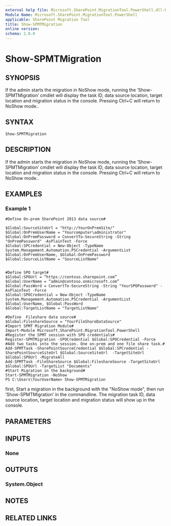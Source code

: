 ```yaml
---
external help file: Microsoft.SharePoint.MigrationTool.PowerShell.dll-Help.xml
Module Name: Microsoft.SharePoint.MigrationTool.PowerShell
applicable: SharePoint Migration Tool
title: Show-SPMTMigration
online version: 
schema: 2.0.0
---
```


# Show-SPMTMigration

## SYNOPSIS
If the admin starts the migration in NoShow mode, running the ‘Show-SPMTMigration’ cmdlet will display the task ID, data source location, target location and migration status in the console. Pressing Ctrl+C will return to NoShow mode..  

## SYNTAX

```
Show-SPMTMigration
```

## DESCRIPTION
If the admin starts the migration in NoShow mode, running the ‘Show-SPMTMigration’ cmdlet will display the task ID, data source location, target location and migration status in the console. Pressing Ctrl+C will return to NoShow mode..  

## EXAMPLES

### Example 1
```
#Define On-prem SharePoint 2013 data source#

$Global:SourceSiteUrl = "http://YourOnPremSite/"
$Global:OnPremUserName = "Yourcomputer\administrator"
$Global:OnPremPassword = ConvertTo-SecureString -String "OnPremPassword" -AsPlainText -Force 
$Global:SPCredential = New-Object -TypeName System.Management.Automation.PSCredential -ArgumentList $Global:OnPremUserName, $Global:OnPremPassword
$Global:SourceListName = "SourceListName"


#Define SPO target#
$Global:SPOUrl = “https://contoso.sharepoint.com”
$Global:UserName = “admin@contoso.onmicrosoft.com”
$Global:PassWord = ConvertTo-SecureString -String "YourSPOPassword" -AsPlainText -Force
$Global:SPOCredential = New-Object -TypeName System.Management.Automation.PSCredential -ArgumentList $Global:UserName, $Global:PassWord
$Global:TargetListName = "TargetListName"

#Define  Fileshare data source#
$Global:FileshareSource = "YourFileShareDataSource"
#Import SPMT Migration Module#
Import-Module Microsoft.SharePoint.MigrationTool.PowerShell
#Register the SPMT session with SPO credentials#
Register-SPMTMigration -SPOCredential $Global:SPOCredential -Force 
#Add two tasks into the session. One on-prem and one file share task.#
Add-SPMTTask -SharePointSourceCredential $Global:SPCredential -SharePointSourceSiteUrl $Global:SourceSiteUrl  -TargetSiteUrl $Global:SPOUrl -MigrateAll 
Add-SPMTTask -FileShareSource $Global:FileshareSource -TargetSiteUrl $Global:SPOUrl -TargetList "Documents"
#Start Migration in the background#
Start-SPMTMigration -NoShow
PS C:\Users\YourUserName> Show-SPMTMigration 
```

first, Start a migration in the background with the "NoShow mode", then run ‘Show-SPMTMigration’ in the commandline. The migration task ID, data source location, target location and migration status will show up in the console. 

## PARAMETERS

## INPUTS

### None


## OUTPUTS

### System.Object

## NOTES

## RELATED LINKS

